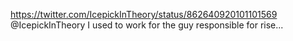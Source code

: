 https://twitter.com/IcepickInTheory/status/862640920101101569 @IcepickInTheory I used to work for the guy responsible for rise...